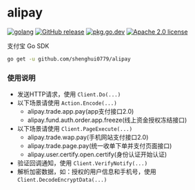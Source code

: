 # alipay

[![golang](https://img.shields.io/badge/Language-Go-green.svg?style=flat)](https://golang.org) [![GitHub release](https://img.shields.io/github/release/shenghui0779/alipay.svg)](https://github.com/shenghui0779/alipay/releases/latest) [![pkg.go.dev](https://img.shields.io/badge/dev-reference-007d9c?logo=go&logoColor=white&style=flat)](https://pkg.go.dev/github.com/shenghui0779/alipay) [![Apache 2.0 license](http://img.shields.io/badge/license-Apache%202.0-brightgreen.svg)](http://opensource.org/licenses/apache2.0)

支付宝 Go SDK

```sh
go get -u github.com/shenghui0779/alipay
```

### 使用说明

- 发送HTTP请求，使用 `Client.Do(...)`
- 以下场景请使用 `Action.Encode(...)`
  * alipay.trade.app.pay(app支付接口2.0)
  * alipay.fund.auth.order.app.freeze(线上资金授权冻结接口)
- 以下场景请使用 `Client.PageExecute(...)`
  * alipay.trade.wap.pay(手机网站支付接口2.0)
  * alipay.trade.page.pay(统一收单下单并支付页面接口)
  * alipay.user.certify.open.certify(身份认证开始认证)
- 验证回调通知，使用 `Client.VerifyNotify(...)`
- 解析加密数据，如：授权的用户信息和手机号，使用 `Client.DecodeEncryptData(...)`
